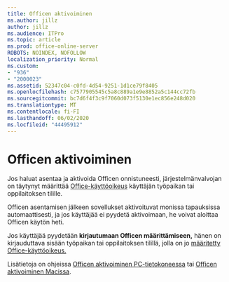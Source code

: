```yaml
---
title: Officen aktivoiminen
ms.author: jillz
author: jillz
ms.audience: ITPro
ms.topic: article
ms.prod: office-online-server
ROBOTS: NOINDEX, NOFOLLOW
localization_priority: Normal
ms.custom:
- "936"
- "2000023"
ms.assetid: 52347c04-c0fd-4d54-9251-1d1ce79f8405
ms.openlocfilehash: c7577905545c5a8c889a1e9e8852a5c144cc72fb
ms.sourcegitcommit: bc7d6f4f3c9f7060d073f5130e1ec856e248d020
ms.translationtype: MT
ms.contentlocale: fi-FI
ms.lasthandoff: 06/02/2020
ms.locfileid: "44495912"
---
```

# <a name="how-to-activate-office"></a>Officen aktivoiminen

Jos haluat asentaa ja aktivoida Officen onnistuneesti, järjestelmänvalvojan on täytynyt määrittää [Office-käyttöoikeus](https://docs.microsoft.com/microsoft-365/admin/add-users/add-users) käyttäjän työpaikan tai oppilaitoksen tilille.
  
Officen asentamisen jälkeen sovellukset aktivoituvat monissa tapauksissa automaattisesti, ja jos käyttäjää ei pyydetä aktivoimaan, he voivat aloittaa Officen käytön heti.
  
Jos käyttäjää pyydetään **kirjautumaan Officen määrittämiseen,** hänen on kirjauduttava sisään työpaikan tai oppilaitoksen tilillä, jolla on jo [määritetty Office-käyttöoikeus.](https://docs.microsoft.com/microsoft-365/admin/add-users/add-users)
  
Lisätietoja on ohjeissa [Officen aktivoiminen PC-tietokoneessa](https://support.office.com/article/5bd38f38-db92-448b-a982-ad170b1e187e?wt.mc_id=Alchemy_ClientDIA) tai [Officen aktivoiminen Macissa](https://support.office.com/article/7f6646b1-bb14-422a-9ad4-a53410fcefb2?wt.mc_id=Alchemy_ClientDIA).
  